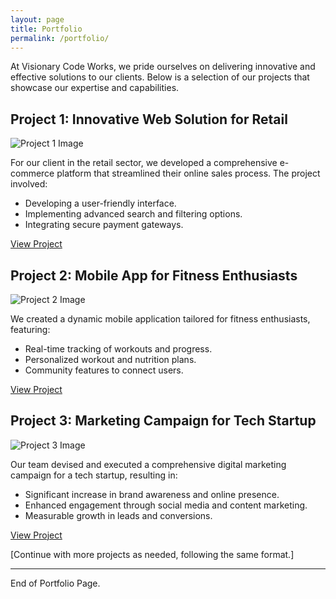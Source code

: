 ```yaml
---
layout: page
title: Portfolio
permalink: /portfolio/
---
```


At Visionary Code Works, we pride ourselves on delivering innovative and effective solutions to our clients. Below is a selection of our projects that showcase our expertise and capabilities.

## Project 1: Innovative Web Solution for Retail

![Project 1 Image](/path-to-image-of-project-1.jpg)

For our client in the retail sector, we developed a comprehensive e-commerce platform that streamlined their online sales process. The project involved:

- Developing a user-friendly interface.
- Implementing advanced search and filtering options.
- Integrating secure payment gateways.

[View Project](/link-to-detailed-project-1)

## Project 2: Mobile App for Fitness Enthusiasts

![Project 2 Image](/path-to-image-of-project-2.jpg)

We created a dynamic mobile application tailored for fitness enthusiasts, featuring:

- Real-time tracking of workouts and progress.
- Personalized workout and nutrition plans.
- Community features to connect users.

[View Project](/link-to-detailed-project-2)

## Project 3: Marketing Campaign for Tech Startup

![Project 3 Image](/path-to-image-of-project-3.jpg)

Our team devised and executed a comprehensive digital marketing campaign for a tech startup, resulting in:

- Significant increase in brand awareness and online presence.
- Enhanced engagement through social media and content marketing.
- Measurable growth in leads and conversions.

[View Project](/link-to-detailed-project-3)

[Continue with more projects as needed, following the same format.]

---

End of Portfolio Page.
